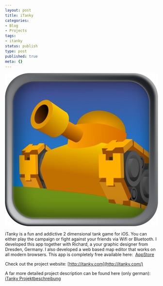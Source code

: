 ```yaml
---
layout: post
title: iTanky
categories:
- Blog
- Projects
tags:
- itanky
status: publish
type: post
published: true
meta: {}
---
```


[![IconBig](/squarespace_images/static_545299aae4b0e9514fe30c95_54529a29e4b025a90f45cc50_54529a29e4b025a90f45ccbd_1414699597571_IconBig.png_)](http://static.squarespace.com/static/545299aae4b0e9514fe30c95/54529a29e4b025a90f45cc50/54529a29e4b025a90f45ccbd/1347017003000/IconBig.png?format=original)
  


iTanky is a fun and addictive 2 dimensional tank game for iOS. You can either play the campaign or fight against your friends via Wifi or Bluetooth. I developed this app together with Richard, a your graphic designer from Dresden, Germany. I also developed a web based map editor that works on all modern browsers. This app is completely free available here: 
[AppStore](http://itunes.apple.com/us/app/itanky/id464686641?mt=8)

Check out the project website: 
[http://itanky.com](http://itanky.com/)
 
   

 

A far more detailed project description can be found here (only german): 
[iTanky Projektbeschreibung](http://static.squarespace.com/static/545299aae4b0e9514fe30c95/54529a29e4b025a90f45cc50/54529a29e4b025a90f45ccdf/1349657218000/iTanky-Projektbeschreibung.pdf?format=original)
